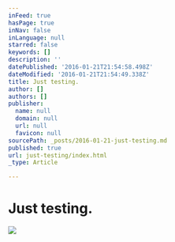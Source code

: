 ```yaml
---
inFeed: true
hasPage: true
inNav: false
inLanguage: null
starred: false
keywords: []
description: ''
datePublished: '2016-01-21T21:54:58.498Z'
dateModified: '2016-01-21T21:54:49.338Z'
title: Just testing.
author: []
authors: []
publisher:
  name: null
  domain: null
  url: null
  favicon: null
sourcePath: _posts/2016-01-21-just-testing.md
published: true
url: just-testing/index.html
_type: Article

---
```

# Just testing.
![](https://the-grid-user-content.s3-us-west-2.amazonaws.com/9c9abb09-b63c-4c14-9bf0-3331139f8f40.jpg)